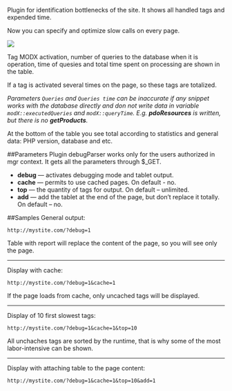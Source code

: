 Plugin for identification bottlenecks of the site. It shows all handled tags and expended time.

Now you can specify and optimize slow calls on every page.

[![](http://st.bezumkin.ru/files/1/a/c/1acbdf642c641a641ad6a646576fe4b3s.jpg)](http://st.bezumkin.ru/files/1/a/c/1acbdf642c641a641ad6a646576fe4b3.png)

Tag MODX activation, number of queries to the database when it is operation, time of quesies and total time spent on processing are shown in the table.

If a tag is activated several times on the page, so these tags are totalized.

*Parameters `Queries` and `Queries time` can be inaccurate if any snippet works with the database directly and don not write data in variable `modX::executedQueries` and `modX::queryTime`. E.g. **pdoResources** is written, but there is no **getProducts**.*

At the bottom of the table you see total according to statistics and general data: PHP version, database and etc.

##Parameters
Plugin debugParser works only for the users authorized in mgr context. It gets all the parameters through $_GET.
* **debug** — activates debugging mode and tablet output. 
* **cache** — permits to use cached pages. On default - no.
* **top** — the quantity of tags for output. On default – unlimited.
* **add** — add the tablet at the end of the page, but don’t replace it totally. On default – no.

##Samples
General output:

```
http://mystite.com/?debug=1
```

Table with report will replace the content of the page, so you will see only the page.

***

Display with cache:

```
http://mystite.com/?debug=1&cache=1
```

If the page loads from cache, only uncached tags will be displayed.

***

Display of 10 first slowest tags:

```
http://mystite.com/?debug=1&cache=1&top=10
```

All unchaches tags are sorted by the runtime, that is why some of the most labor-intensive can be shown.

***

Display with attaching table to the page content:

```
http://mystite.com/?debug=1&cache=1&top=10&add=1
```
